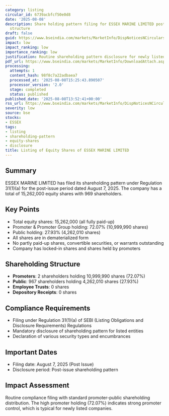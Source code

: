 ```yaml
---
category: listing
circular_id: 6739acbfcf50e0d8
date: '2025-08-08'
description: Share holding pattern filing for ESSEX MARINE LIMITED post-issue shareholding
  structure
draft: false
guid: https://www.bseindia.com/markets/MarketInfo/DispNoticesNCirculars.aspx?Noticeid={6F3660A5-A76B-40BD-9E93-DCF0EAF5D71B}&noticeno=20250808-47&dt=08/08/2025&icount=47&totcount=52&flag=0
impact: low
impact_ranking: low
importance_ranking: low
justification: Routine shareholding pattern disclosure for newly listed company
pdf_url: https://www.bseindia.com/markets/MarketInfo/DownloadAttach.aspx?id=20250808-47&attachedId=bd3b4eff-8fb6-4b89-883c-9742c041b55a
processing:
  attempts: 1
  content_hash: 98f8c7a22adbaea7
  processed_at: '2025-08-08T15:25:43.890507'
  processor_version: '2.0'
  stage: completed
  status: published
published_date: '2025-08-08T13:52:41+00:00'
rss_url: https://www.bseindia.com/markets/MarketInfo/DispNoticesNCirculars.aspx?Noticeid={6F3660A5-A76B-40BD-9E93-DCF0EAF5D71B}&noticeno=20250808-47&dt=08/08/2025&icount=47&totcount=52&flag=0
severity: low
source: bse
stocks:
- ESSEX
tags:
- listing
- shareholding-pattern
- equity-shares
- disclosure
title: Listing of Equity Shares of ESSEX MARINE LIMITED
---
```


## Summary

ESSEX MARINE LIMITED has filed its shareholding pattern under Regulation 31(1)(a) for the post-issue period dated August 7, 2025. The company has a total of 15,262,000 equity shares with 969 shareholders.

## Key Points

- Total equity shares: 15,262,000 (all fully paid-up)
- Promoter & Promoter Group holding: 72.07% (10,999,990 shares)
- Public holding: 27.93% (4,262,010 shares)
- All shares are in dematerialized form
- No partly paid-up shares, convertible securities, or warrants outstanding
- Company has locked-in shares and shares held by promoters

## Shareholding Structure

- **Promoters**: 2 shareholders holding 10,999,990 shares (72.07%)
- **Public**: 967 shareholders holding 4,262,010 shares (27.93%)
- **Employee Trusts**: 0 shares
- **Depository Receipts**: 0 shares

## Compliance Requirements

- Filing under Regulation 31(1)(a) of SEBI (Listing Obligations and Disclosure Requirements) Regulations
- Mandatory disclosure of shareholding pattern for listed entities
- Declaration of various security types and encumbrances

## Important Dates

- Filing date: August 7, 2025 (Post Issue)
- Disclosure period: Post-issue shareholding pattern

## Impact Assessment

Routine compliance filing with standard promoter-public shareholding distribution. The high promoter holding (72.07%) indicates strong promoter control, which is typical for newly listed companies.